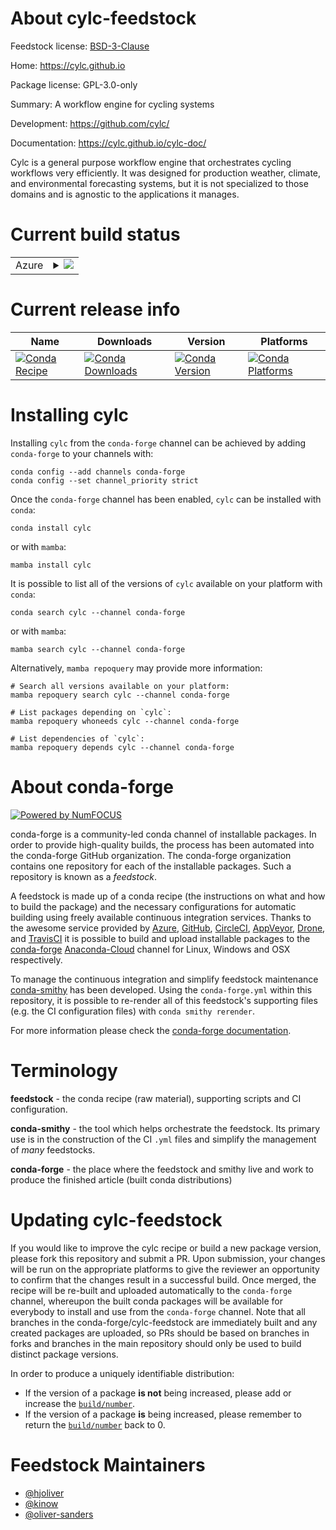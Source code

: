 About cylc-feedstock
====================

Feedstock license: [BSD-3-Clause](https://github.com/conda-forge/cylc-feedstock/blob/main/LICENSE.txt)

Home: https://cylc.github.io

Package license: GPL-3.0-only

Summary: A workflow engine for cycling systems

Development: https://github.com/cylc/

Documentation: https://cylc.github.io/cylc-doc/

Cylc is a general purpose workflow engine that orchestrates cycling
workflows very efficiently. It was designed for production weather,
climate, and environmental forecasting systems, but it is not specialized
to those domains and is agnostic to the applications it manages.


Current build status
====================


<table>
    
  <tr>
    <td>Azure</td>
    <td>
      <details>
        <summary>
          <a href="https://dev.azure.com/conda-forge/feedstock-builds/_build/latest?definitionId=9146&branchName=main">
            <img src="https://dev.azure.com/conda-forge/feedstock-builds/_apis/build/status/cylc-feedstock?branchName=main">
          </a>
        </summary>
        <table>
          <thead><tr><th>Variant</th><th>Status</th></tr></thead>
          <tbody><tr>
              <td>linux_64_python3.10.____cpython</td>
              <td>
                <a href="https://dev.azure.com/conda-forge/feedstock-builds/_build/latest?definitionId=9146&branchName=main">
                  <img src="https://dev.azure.com/conda-forge/feedstock-builds/_apis/build/status/cylc-feedstock?branchName=main&jobName=linux&configuration=linux%20linux_64_python3.10.____cpython" alt="variant">
                </a>
              </td>
            </tr><tr>
              <td>linux_64_python3.11.____cpython</td>
              <td>
                <a href="https://dev.azure.com/conda-forge/feedstock-builds/_build/latest?definitionId=9146&branchName=main">
                  <img src="https://dev.azure.com/conda-forge/feedstock-builds/_apis/build/status/cylc-feedstock?branchName=main&jobName=linux&configuration=linux%20linux_64_python3.11.____cpython" alt="variant">
                </a>
              </td>
            </tr><tr>
              <td>linux_64_python3.8.____cpython</td>
              <td>
                <a href="https://dev.azure.com/conda-forge/feedstock-builds/_build/latest?definitionId=9146&branchName=main">
                  <img src="https://dev.azure.com/conda-forge/feedstock-builds/_apis/build/status/cylc-feedstock?branchName=main&jobName=linux&configuration=linux%20linux_64_python3.8.____cpython" alt="variant">
                </a>
              </td>
            </tr><tr>
              <td>linux_64_python3.9.____cpython</td>
              <td>
                <a href="https://dev.azure.com/conda-forge/feedstock-builds/_build/latest?definitionId=9146&branchName=main">
                  <img src="https://dev.azure.com/conda-forge/feedstock-builds/_apis/build/status/cylc-feedstock?branchName=main&jobName=linux&configuration=linux%20linux_64_python3.9.____cpython" alt="variant">
                </a>
              </td>
            </tr>
          </tbody>
        </table>
      </details>
    </td>
  </tr>
</table>

Current release info
====================

| Name | Downloads | Version | Platforms |
| --- | --- | --- | --- |
| [![Conda Recipe](https://img.shields.io/badge/recipe-cylc-green.svg)](https://anaconda.org/conda-forge/cylc) | [![Conda Downloads](https://img.shields.io/conda/dn/conda-forge/cylc.svg)](https://anaconda.org/conda-forge/cylc) | [![Conda Version](https://img.shields.io/conda/vn/conda-forge/cylc.svg)](https://anaconda.org/conda-forge/cylc) | [![Conda Platforms](https://img.shields.io/conda/pn/conda-forge/cylc.svg)](https://anaconda.org/conda-forge/cylc) |

Installing cylc
===============

Installing `cylc` from the `conda-forge` channel can be achieved by adding `conda-forge` to your channels with:

```
conda config --add channels conda-forge
conda config --set channel_priority strict
```

Once the `conda-forge` channel has been enabled, `cylc` can be installed with `conda`:

```
conda install cylc
```

or with `mamba`:

```
mamba install cylc
```

It is possible to list all of the versions of `cylc` available on your platform with `conda`:

```
conda search cylc --channel conda-forge
```

or with `mamba`:

```
mamba search cylc --channel conda-forge
```

Alternatively, `mamba repoquery` may provide more information:

```
# Search all versions available on your platform:
mamba repoquery search cylc --channel conda-forge

# List packages depending on `cylc`:
mamba repoquery whoneeds cylc --channel conda-forge

# List dependencies of `cylc`:
mamba repoquery depends cylc --channel conda-forge
```


About conda-forge
=================

[![Powered by
NumFOCUS](https://img.shields.io/badge/powered%20by-NumFOCUS-orange.svg?style=flat&colorA=E1523D&colorB=007D8A)](https://numfocus.org)

conda-forge is a community-led conda channel of installable packages.
In order to provide high-quality builds, the process has been automated into the
conda-forge GitHub organization. The conda-forge organization contains one repository
for each of the installable packages. Such a repository is known as a *feedstock*.

A feedstock is made up of a conda recipe (the instructions on what and how to build
the package) and the necessary configurations for automatic building using freely
available continuous integration services. Thanks to the awesome service provided by
[Azure](https://azure.microsoft.com/en-us/services/devops/), [GitHub](https://github.com/),
[CircleCI](https://circleci.com/), [AppVeyor](https://www.appveyor.com/),
[Drone](https://cloud.drone.io/welcome), and [TravisCI](https://travis-ci.com/)
it is possible to build and upload installable packages to the
[conda-forge](https://anaconda.org/conda-forge) [Anaconda-Cloud](https://anaconda.org/)
channel for Linux, Windows and OSX respectively.

To manage the continuous integration and simplify feedstock maintenance
[conda-smithy](https://github.com/conda-forge/conda-smithy) has been developed.
Using the ``conda-forge.yml`` within this repository, it is possible to re-render all of
this feedstock's supporting files (e.g. the CI configuration files) with ``conda smithy rerender``.

For more information please check the [conda-forge documentation](https://conda-forge.org/docs/).

Terminology
===========

**feedstock** - the conda recipe (raw material), supporting scripts and CI configuration.

**conda-smithy** - the tool which helps orchestrate the feedstock.
                   Its primary use is in the construction of the CI ``.yml`` files
                   and simplify the management of *many* feedstocks.

**conda-forge** - the place where the feedstock and smithy live and work to
                  produce the finished article (built conda distributions)


Updating cylc-feedstock
=======================

If you would like to improve the cylc recipe or build a new
package version, please fork this repository and submit a PR. Upon submission,
your changes will be run on the appropriate platforms to give the reviewer an
opportunity to confirm that the changes result in a successful build. Once
merged, the recipe will be re-built and uploaded automatically to the
`conda-forge` channel, whereupon the built conda packages will be available for
everybody to install and use from the `conda-forge` channel.
Note that all branches in the conda-forge/cylc-feedstock are
immediately built and any created packages are uploaded, so PRs should be based
on branches in forks and branches in the main repository should only be used to
build distinct package versions.

In order to produce a uniquely identifiable distribution:
 * If the version of a package **is not** being increased, please add or increase
   the [``build/number``](https://docs.conda.io/projects/conda-build/en/latest/resources/define-metadata.html#build-number-and-string).
 * If the version of a package **is** being increased, please remember to return
   the [``build/number``](https://docs.conda.io/projects/conda-build/en/latest/resources/define-metadata.html#build-number-and-string)
   back to 0.

Feedstock Maintainers
=====================

* [@hjoliver](https://github.com/hjoliver/)
* [@kinow](https://github.com/kinow/)
* [@oliver-sanders](https://github.com/oliver-sanders/)


